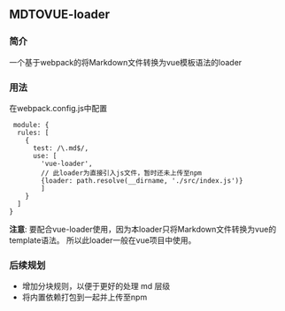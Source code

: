 ## MDTOVUE-loader
### 简介
一个基于webpack的将Markdown文件转换为vue模板语法的loader

### 用法

在webpack.config.js中配置

```
 module: {
  rules: [
    { 
      test: /\.md$/,
      use: [
        'vue-loader', 
        // 此loader为直接引入js文件，暂时还未上传至npm
        {loader: path.resolve(__dirname, './src/index.js')}
        ]
    }
  ]
}
```

**注意**: 要配合vue-loader使用，因为本loader只将Markdown文件转换为vue的template语法。
所以此loader一般在vue项目中使用。

### 后续规划

- 增加分块规则，以便于更好的处理 md 层级
- 将内置依赖打包到一起并上传至npm
